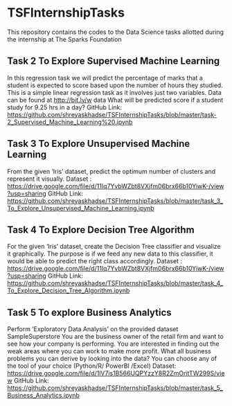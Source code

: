 # TSFInternshipTasks
This repository contains the codes to the Data Science tasks allotted
during the internship at The Sparks Foundation


## Task 2 To Explore Supervised Machine Learning
In this regression task we will predict the percentage of
marks that a student is expected to score based upon the
number of hours they studied. This is a simple linear
regression task as it involves just two variables.
Data can be found at http://bit.ly/w data
What will be predicted score if a student study 
for 9.25 hrs in a day?
GitHub Link: https://github.com/shreyaskhadse/TSFInternshipTasks/blob/master/task-2_Supervised_Machine_Learning%20.ipynb

## Task 3 To Explore Unsupervised Machine Learning
From the given ‘Iris’ dataset, predict the optimum number of
clusters and represent it visually.
Dataset :
https://drive.google.com/file/d/11Iq7YvbWZbt8VXjfm06brx66b10YiwK-/view?usp=sharing
GitHub Link: https://github.com/shreyaskhadse/TSFInternshipTasks/blob/master/task_3_To_Explore_Unsupervised_Machine_Learning.ipynb

## Task 4 To Explore Decision Tree Algorithm
For the given ‘Iris’ dataset, create the Decision Tree classifier and
visualize it graphically. The purpose is if we feed any new data to this
classifier, it would be able to predict the right class accordingly.
Dataset :
https://drive.google.com/file/d/11Iq7YvbWZbt8VXjfm06brx66b10YiwK-/view?usp=sharing
GitHub Link: https://github.com/shreyaskhadse/TSFInternshipTasks/blob/master/task_4_To_Explore_Decision_Tree_Algorithm.ipynb

## Task 5 To explore Business Analytics
Perform ‘Exploratory Data Analysis’ on the provided dataset
SampleSuperstore
You are the business owner of the retail firm and want to see
how your company is performing. You are interested in finding
out the weak areas where you can work to make more profit.
What all business problems you can derive by looking into the
data? You can choose any of the tool of your choice
(Python/R/ PowerBI /Excel)
Dataset:
https://drive.google.com/file/d/1lV7is1B566UQPYzzY8R2ZmOritTW299S/view
GitHub Link: https://github.com/shreyaskhadse/TSFInternshipTasks/blob/master/task_5_Business_Analytics.ipynb

